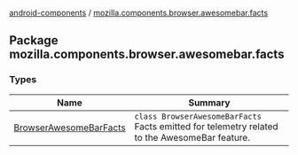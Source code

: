 [android-components](../index.md) / [mozilla.components.browser.awesomebar.facts](./index.md)

## Package mozilla.components.browser.awesomebar.facts

### Types

| Name | Summary |
|---|---|
| [BrowserAwesomeBarFacts](-browser-awesome-bar-facts/index.md) | `class BrowserAwesomeBarFacts`<br>Facts emitted for telemetry related to the AwesomeBar feature. |
